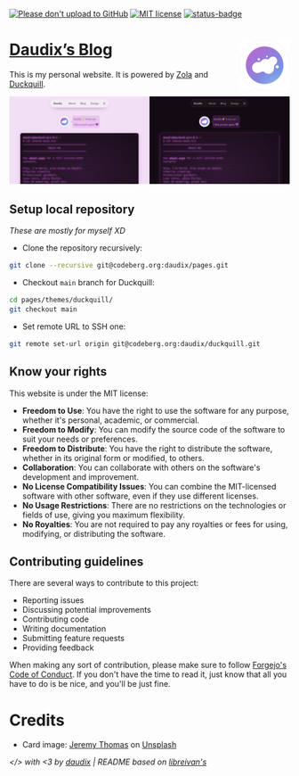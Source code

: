 [![Please don't upload to GitHub](https://nogithub.codeberg.page/badge.svg)](https://nogithub.codeberg.page)
[![MIT license](https://img.shields.io/badge/License-MIT-blue)](https://mit-license.org)
[![status-badge](https://ci.codeberg.org/api/badges/13031/status.svg)](https://ci.codeberg.org/repos/13031)

# [Daudix’s Blog](https://daudix.codeberg.page) <img src="static/apple-touch-icon.png" alt="Logo" width="90" align="right"/>

This is my personal website. It is powered by [Zola](https://www.getzola.org) and [Duckquill](https://daudix.codeberg.page/duckquill).

![Screenshot](screenshot.png)

## Setup local repository

*These are mostly for myself XD*

- Clone the repository recursively:

```sh
git clone --recursive git@codeberg.org:daudix/pages.git
```

- Checkout `main` branch for Duckquill:

```sh
cd pages/themes/duckquill/
git checkout main
```

- Set remote URL to SSH one:

```sh
git remote set-url origin git@codeberg.org:daudix/duckquill.git
```

## Know your rights

This website is under the MIT license:

- **Freedom to Use**: You have the right to use the software for any purpose, whether it's personal, academic, or commercial.
- **Freedom to Modify**: You can modify the source code of the software to suit your needs or preferences.
- **Freedom to Distribute**: You have the right to distribute the software, whether in its original form or modified, to others.
- **Collaboration**: You can collaborate with others on the software's development and improvement.
- **No License Compatibility Issues**: You can combine the MIT-licensed software with other software, even if they use different licenses.
- **No Usage Restrictions**: There are no restrictions on the technologies or fields of use, giving you maximum flexibility.
- **No Royalties**: You are not required to pay any royalties or fees for using, modifying, or distributing the software.

## Contributing guidelines

There are several ways to contribute to this project:

- Reporting issues
- Discussing potential improvements
- Contributing code
- Writing documentation
- Submitting feature requests
- Providing feedback

When making any sort of contribution, please make sure to follow [Forgejo's Code of Conduct](https://codeberg.org/forgejo/code-of-conduct). If you don't have the time to read it, just know that all you have to do is be nice, and you'll be just fine.

# Credits

- Card image: [Jeremy Thomas](https://unsplash.com/@jeremythomasphoto) on [Unsplash](https://unsplash.com/photos/the-stars-and-galaxy-as-seen-from-rocky-mountain-national-park-4dpAqfTbvKA)

*</> with <3 by [daudix](https://daudix.codeberg.page) | README based on [libreivan's](https://codeberg.org/libreivan/libreivan.com)*
